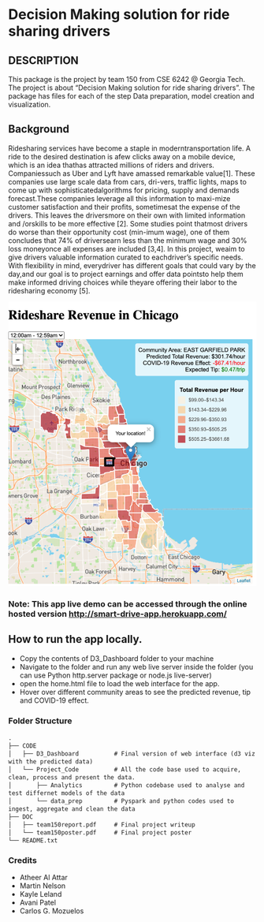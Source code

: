# Decision Making solution for ride sharing drivers

## DESCRIPTION

This package is the project by team 150 from CSE 6242 @ Georgia Tech. The project is about “Decision Making solution for ride sharing drivers”. The package has files for each of the step Data preparation, model creation and visualization. 

## Background

Ridesharing services have become a staple in moderntransportation life. A ride to the desired destination is afew clicks away on a mobile device, which is an idea thathas attracted millions of riders and drivers. Companiessuch as Uber and Lyft have amassed remarkable value[1]. These companies use large scale data from cars, dri-vers, traffic lights, maps to come up with sophisticatedalgorithms for pricing, supply and demands forecast.These companies leverage all this information to maxi-mize customer satisfaction and their profits, sometimesat the expense of the drivers. This leaves the driversmore on their own with limited information and /orskills to be more effective [2]. Some studies point thatmost drivers do worse than their opportunity cost (min-imum wage), one of them concludes that 74% of driversearn less than the minimum wage and 30% loss moneyonce all expenses are included [3,4]. In this project, weaim to give drivers valuable information curated to eachdriver’s specific needs. With flexibility in mind, everydriver has different goals that could vary by the day,and our goal is to project earnings and offer data pointsto help them make informed driving choices while theyare offering their labor to the ridesharing economy [5].


![alt text](https://github.com/atheeralattar/images/blob/main/map2.png)



### Note: This app live demo can be accessed through the online hosted version http://smart-drive-app.herokuapp.com/

## How to run the app locally.

* Copy the contents of D3_Dashboard folder to your machine
* Navigate to the folder and run any web live server inside the folder (you can use Python http.server package or node.js live-server)
* open the home.html file to load the web interface for the app.
* Hover over different community areas to see the predicted revenue, tip and COVID-19 effect.


### Folder Structure
    .
    ├── CODE
    │   ├── D3_Dashboard          # Final version of web interface (d3 viz with the predicted data)
    │   └── Project_Code          # All the code base used to acquire, clean, process and present the data.
    │       ├── Analytics         # Python codebase used to analyse and test differnet models of the data
    │       └── data_prep         # Pyspark and python codes used to ingest, aggregate and clean the data
    ├── DOC 
    │   ├── team150report.pdf     # Final project writeup
    │   └── team150poster.pdf     # Final project poster
    └── README.txt


### Credits
- Atheer Al Attar
- Martin Nelson
- Kayle Leland
- Avani Patel
- Carlos G. Mozuelos


